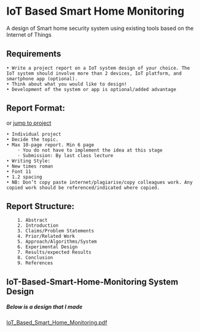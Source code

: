 # IoT Based Smart Home Monitoring
A design of Smart home security system using existing tools based on the Internet of Things
## Requirements

    • Write a project report on a IoT system design of your choice. The IoT system should involve more than 2 devices, IoT platform, and smartphone app (optional).
    • Think about what you would like to design!
    • Development of the system or app is optional/added advantage

## Report Format:
or [jump to project](https://github.com/SimonDouglas-bit/IoT-Smart-Home-Security/files/9616879/IoT_Based_Smart_Home_Monitoring.pdf)

    • Individual project
    • Decide the topic.
    • Max 10-page report. Min 6 page
        ◦ You do not have to implement the idea at this stage
        ◦ Submission: By last class lecture 
    • Writing Style:
    • New times roman
    • Font 11
    • 1.2 spacing
    • NB: Don’t copy paste internet/plagiarise/copy colleagues work. Any copied work should be referenced/indicated where copied.
 
 ## Report Structure:
        1. Abstract
        2. Introduction
        3. Claims/Problem Statements
        4. Prior/Related Work
        5. Approach/Algorithms/System
        6. Experimental Design
        7. Results/expected Results
        8. Conclusion
        9. References
 ## IoT-Based-Smart-Home-Monitoring System Design
 ##### Below is a design that I made
 [IoT_Based_Smart_Home_Monitoring.pdf](https://github.com/SimonDouglas-bit/IoT-Smart-Home-Security/files/9616879/IoT_Based_Smart_Home_Monitoring.pdf)
